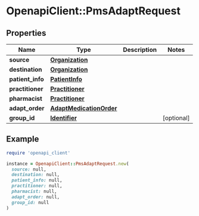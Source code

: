 # OpenapiClient::PmsAdaptRequest

## Properties

| Name | Type | Description | Notes |
| ---- | ---- | ----------- | ----- |
| **source** | [**Organization**](Organization.md) |  |  |
| **destination** | [**Organization**](Organization.md) |  |  |
| **patient_info** | [**PatientInfo**](PatientInfo.md) |  |  |
| **practitioner** | [**Practitioner**](Practitioner.md) |  |  |
| **pharmacist** | [**Practitioner**](Practitioner.md) |  |  |
| **adapt_order** | [**AdaptMedicationOrder**](AdaptMedicationOrder.md) |  |  |
| **group_id** | [**Identifier**](Identifier.md) |  | [optional] |

## Example

```ruby
require 'openapi_client'

instance = OpenapiClient::PmsAdaptRequest.new(
  source: null,
  destination: null,
  patient_info: null,
  practitioner: null,
  pharmacist: null,
  adapt_order: null,
  group_id: null
)
```

